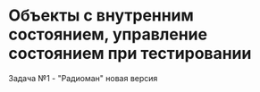 # Объекты с внутренним состоянием, управление состоянием при тестировании

Задача №1 - "Радиоман" новая версия